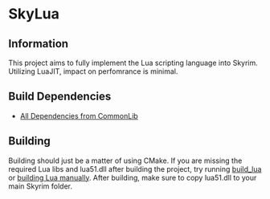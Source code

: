 # SkyLua
## Information
This project aims to fully implement the Lua scripting language into Skyrim. Utilizing LuaJIT, impact on perfomrance is minimal.

## Build Dependencies
* [All Dependencies from CommonLib](https://github.com/Ryan-rsm-McKenzie/CommonLibSSE)

## Building
Building should just be a matter of using CMake. If you are missing the required Lua libs and lua51.dll after building the project, try running [build_lua](build_lua.bat) or [building Lua manually](https://github.com/LuaJIT/LuaJIT). After building, make sure to copy lua51.dll to your main Skyrim folder.